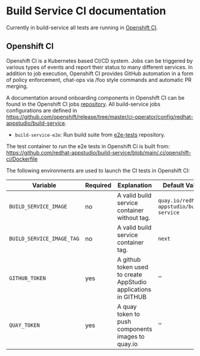 # Build Service CI documentation

Currently in build-service all tests are running in [Openshift CI](https://prow.ci.openshift.org/?job=*build*service*).

## Openshift CI

Openshift CI is a Kubernetes based CI/CD system. Jobs can be triggered by various types of events and report their status to many different services. In addition to job execution, Openshift CI provides GitHub automation in a form of policy enforcement, chat-ops via /foo style commands and automatic PR merging.

A documentation around onboarding components in Openshift CI can be found in the Openshift CI jobs [repository](https://github.com/openshift/release). All build-service jobs configurations are defined in https://github.com/openshift/release/tree/master/ci-operator/config/redhat-appstudio/build-service.

- `build-service-e2e`: Run build suite from [e2e-tests](https://github.com/redhat-appstudio/e2e-tests/pkg/tests/build) repository.

The test container to run the e2e tests in Openshift Ci is built from: https://github.com/redhat-appstudio/build-service/blob/main/.ci/openshift-ci/Dockerfile

The following environments are used to launch the CI tests in Openshift CI:

| Variable | Required | Explanation | Default Value |
|---|---|---|---|
| `BUILD_SERVICE_IMAGE` | no | A valid build service container without tag. | `quay.io/redhat-appstudio/build-service` |
| `BUILD_SERVICE_IMAGE_TAG` | no | A valid build service container tag. | `next` |
| `GITHUB_TOKEN` | yes | A github token used to create AppStudio applications in GITHUB  | ''  |
| `QUAY_TOKEN` | yes | A quay token to push components images to quay.io | '' |
